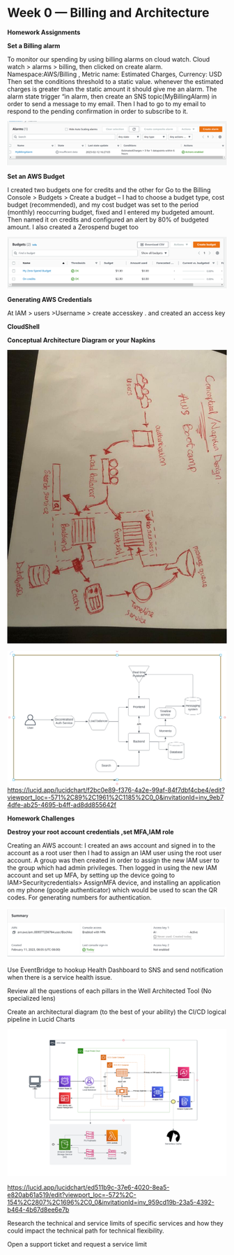 # Week 0 — Billing and Architecture

**Homework Assignments**

**Set a Billing alarm**

To monitor our spending by using billing alarms on cloud watch. Cloud watch > alarms > billing, then clicked on create alarm. Namespace:AWS/Billing , Metric name: Estimated Charges, Currency: USD
Then set the conditions threshold to a static value. whenever the estimated charges is greater than the static amount it should give me an alarm. The alarm state trigger “in alarm, then create an SNS topic(MyBillingAlarm) in order to send a message to my email. Then I had to go to my email to respond to the pending confirmation in order to subscribe to it.
 
![bill](https://github.com/Elochike/aws-bootcamp-cruddur-2023/blob/main/images/bill-alarm.png.PNG)

**Set an AWS Budget**

I  created two  budgets one for credits and the other for 
Go to the Billing Console > Budgets > Create a budget – I had to choose a budget type, cost budget (recommended), and my cost budget was set to the period (monthly) reoccurring budget, fixed and I entered my budgeted amount. Then named it on credits and configured an alert by 80% of budgeted amount. I also created a Zerospend buget too
 
![buget](https://github.com/Elochike/aws-bootcamp-cruddur-2023/blob/main/images/buget.PNG)

**Generating AWS Credentials**

At IAM > users >Username > create accesskey . and created an  access key


**CloudShell**

**Conceptual Architecture Diagram or your Napkins**

![Napkindesign](https://github.com/Elochike/aws-bootcamp-cruddur-2023/blob/main/images/bbeb1fbc-8b05-4a32-a3cd-76130facdb6d.jpg)

 ![conceptualArc](https://github.com/Elochike/aws-bootcamp-cruddur-2023/blob/main/images/conceptua-design.PNG)
https://lucid.app/lucidchart/f2bc0e89-f376-4a2e-99af-84f7dbf4cbe4/edit?viewport_loc=-571%2C89%2C1961%2C1185%2C0_0&invitationId=inv_9eb74dfe-ab25-4695-b4ff-ad8dd855642f

**Homework  Challenges**

**Destroy your root account credentials ,set MFA,IAM role**

Creating an AWS account: I created an aws account and signed in to the account as a root user then I had to assign an IAM user using the root user account.
A group was then created in order to assign the new IAM user to the group which had admin privileges.
Then logged in using the new IAM account and set up MFA, by setting up the device going to IAM>Securitycredentials> AssignMFA device, and installing an application on my phone (google authenticator) which would be used to scan the QR codes. For generating numbers for authentication.

![IAM](https://github.com/Elochike/aws-bootcamp-cruddur-2023/blob/main/images/summary.PNG)
 
Use EventBridge to hookup Health Dashboard to SNS and send notification when there is a service health issue.

Review all the questions of each pillars in the Well Architected Tool (No specialized lens)

Create an architectural diagram (to the best of your ability) the CI/CD logical pipeline in Lucid Charts

![logical](https://github.com/Elochike/aws-bootcamp-cruddur-2023/blob/main/images/logical%20design.PNG)

https://lucid.app/lucidchart/ed511b9c-37e6-4020-8ea5-e820ab61a519/edit?viewport_loc=-572%2C-154%2C2807%2C1696%2C0_0&invitationId=inv_959cd19b-23a5-4392-b464-4b67d8ee6e7b

Research the technical and service limits of specific services and how they could impact the technical path for technical flexibility. 

Open a support ticket and request a service limit

